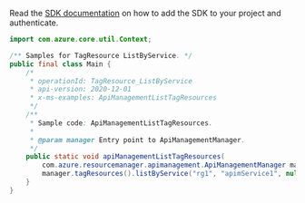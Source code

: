 Read the [SDK documentation](https://github.com/Azure/azure-sdk-for-java/blob/azure-resourcemanager-apimanagement_1.0.0-beta.2/sdk/apimanagement/azure-resourcemanager-apimanagement/README.md) on how to add the SDK to your project and authenticate.

```java
import com.azure.core.util.Context;

/** Samples for TagResource ListByService. */
public final class Main {
    /*
     * operationId: TagResource_ListByService
     * api-version: 2020-12-01
     * x-ms-examples: ApiManagementListTagResources
     */
    /**
     * Sample code: ApiManagementListTagResources.
     *
     * @param manager Entry point to ApiManagementManager.
     */
    public static void apiManagementListTagResources(
        com.azure.resourcemanager.apimanagement.ApiManagementManager manager) {
        manager.tagResources().listByService("rg1", "apimService1", null, null, null, Context.NONE);
    }
}
```
